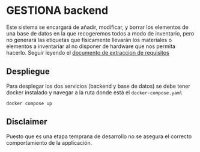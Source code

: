 # GESTIONA backend 

Este sistema se encargará de añadir, modificar, y borrar los elementos de una base de datos en la que recogeremos todos a modo de inventario, pero no generará las etiquetas que físicamente llevarán los materiales o elementos a inventariar al no disponer de hardware que nos permita hacerlo. Seguir leyendo el [documento de extraccion de requisitos](https://docs.google.com/document/d/1rboMuaQyziRRfbMhr1As2sXdRMfGw1Af3cIa1ZVOJnQ/edit?usp=sharing)



## Despliegue

Para desplegar los dos servicios (backend y base de datos) se debe tener docker instalado y navegar a la ruta donde está el `docker-compose.yaml`

`docker compose up`

## Disclaimer

Puesto que es una etapa temprana de desarrollo no se asegura el correcto comportamiento de la applicación.